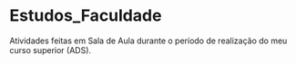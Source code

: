 # Estudos_Faculdade
Atividades feitas em Sala de Aula durante o período de realização do meu curso superior (ADS).
